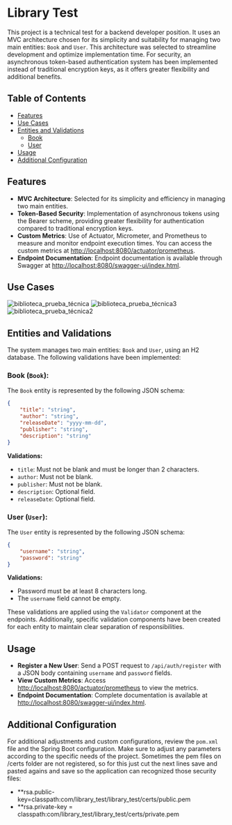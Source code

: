 # Library Test

This project is a technical test for a backend developer position. It uses an MVC architecture chosen for its simplicity and suitability for managing two main entities: `Book` and `User`. This architecture was selected to streamline development and optimize implementation time. For security, an asynchronous token-based authentication system has been implemented instead of traditional encryption keys, as it offers greater flexibility and additional benefits.

## Table of Contents

- [Features](#features)
- [Use Cases](#use-cases)
- [Entities and Validations](#entities-and-validations)
  - [Book](#book)
  - [User](#user)
- [Usage](#usage)
- [Additional Configuration](#additional-configuration)

## Features

- **MVC Architecture**: Selected for its simplicity and efficiency in managing two main entities.
- **Token-Based Security**: Implementation of asynchronous tokens using the Bearer scheme, providing greater flexibility for authentication compared to traditional encryption keys.
- **Custom Metrics**: Use of Actuator, Micrometer, and Prometheus to measure and monitor endpoint execution times. You can access the custom metrics at [http://localhost:8080/actuator/prometheus](http://localhost:8080/actuator/prometheus).
- **Endpoint Documentation**: Endpoint documentation is available through Swagger at [http://localhost:8080/swagger-ui/index.html](http://localhost:8080/swagger-ui/index.html).

## Use Cases

![biblioteca_prueba_técnica](https://github.com/user-attachments/assets/46ba7d7c-f62b-4ac4-9bfa-5b5a9239c21e)
![biblioteca_prueba_técnica3](https://github.com/user-attachments/assets/c1678eb5-c37b-44dc-b685-347e1e1149cc)
![biblioteca_prueba_técnica2](https://github.com/user-attachments/assets/494e67e8-d893-4607-8915-439d261d7e6f)

## Entities and Validations

The system manages two main entities: `Book` and `User`, using an H2 database. The following validations have been implemented:

### Book (`Book`):

The `Book` entity is represented by the following JSON schema:

```json
{
    "title": "string",
    "author": "string",
    "releaseDate": "yyyy-mm-dd",
    "publisher": "string",
    "description": "string"
}
```
**Validations:**
- `title`: Must not be blank and must be longer than 2 characters.
- `author`: Must not be blank.
- `publisher`: Must not be blank.
- `description`: Optional field.
- `releaseDate`: Optional field.

### User (`User`):
The `User` entity is represented by the following JSON schema:
```json
{
    "username": "string",
    "password": "string"
}
```

**Validations:**
  - Password must be at least 8 characters long.
  - The `username` field cannot be empty.

These validations are applied using the `Validator` component at the endpoints. Additionally, specific validation components have been created for each entity to maintain clear separation of responsibilities.

## Usage

- **Register a New User**: Send a POST request to `/api/auth/register` with a JSON body containing `username` and `password` fields.
- **View Custom Metrics**: Access [http://localhost:8080/actuator/prometheus](http://localhost:8080/actuator/prometheus) to view the metrics.
- **Endpoint Documentation**: Complete documentation is available at [http://localhost:8080/swagger-ui/index.html](http://localhost:8080/swagger-ui/index.html).

## Additional Configuration

For additional adjustments and custom configurations, review the `pom.xml` file and the Spring Boot configuration. Make sure to adjust any parameters according to the specific needs of the project.
Sometimes the pem files on /certs folder are not registered, so for this just cut the next lines save and pasted agains and save so the application can recognized those security files:
- **rsa.public-key=classpath:com/library_test/library_test/certs/public.pem
- **rsa.private-key = classpath:com/library_test/library_test/certs/private.pem

